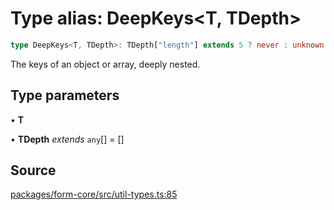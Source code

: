 # Type alias: DeepKeys\<T, TDepth\>

```ts
type DeepKeys<T, TDepth>: TDepth["length"] extends 5 ? never : unknown extends T ? PrefixFromDepth<string, TDepth> : T extends readonly any[] & IsTuple<T> ? PrefixTupleAccessor<T, AllowedIndexes<T>, TDepth> : T extends any[] ? PrefixArrayAccessor<T, [...TDepth, any]> : T extends Date ? never : T extends object ? PrefixObjectAccessor<T, TDepth> : T extends string | number | boolean | bigint ? "" : never;
```

The keys of an object or array, deeply nested.

## Type parameters

• **T**

• **TDepth** *extends* `any`[] = []

## Source

[packages/form-core/src/util-types.ts:85](https://github.com/TanStack/form/blob/5b8b6371e1e490da7dcf3c588d18227efdee3cd9/packages/form-core/src/util-types.ts#L85)
